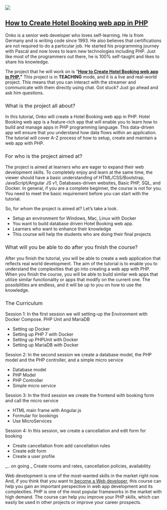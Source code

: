 <span style="font-weight: 400;">![](http://blog.liveedu.tv/wp-content/uploads/2017/03/hotel-booking-app.jpg)</span>

## [How to Create Hotel Booking web app in PHP](https://www.liveedu.tv/onko/lN60A-how-to-create-hotel-booking-web-app-in-php/)

<span style="font-weight: 400;">Onko is a senior web developer who loves self-learning. He is from Germany and is writing code since 1993\. He also believes that certifications are not required to do a particular job. He started his programming journey with Pascal and now loves to learn new technologies including PHP. Just like most of the programmers out there, he is 100% self-taught and likes to share his knowledge.</span>

<span style="font-weight: 400;">The project that he will work on is “</span>**[How to Create Hotel Booking web app in PHP.](https://www.liveedu.tv/onko/lN60A-how-to-create-hotel-booking-web-app-in-php/)”**<span style="font-weight: 400;"> This project is in </span>**TEACHING**<span style="font-weight: 400;"> mode, and it is a live and real-world project. This means that you can interact with the streamer and communicate with them directly using chat. Got stuck? Just go ahead and ask him questions.</span>

### <span style="font-weight: 400;">What is the project all about?</span>

<span style="font-weight: 400;">In this tutorial, Onko will create a Hotel Booking web app in PHP. Hotel Booking web app is a feature-rich app that will enable you to learn how to build and manage apps in PHP programming language. This data-driven app will ensure that you understand how data flows within an application. The tutorial will cover A-Z process of how to setup, create and maintain a web app with PHP.</span>

### <span style="font-weight: 400;">For who is the project aimed at?</span>

<span style="font-weight: 400;">The project is aimed at learners who are eager to expand their web development skills. To completely enjoy and learn at the same time, the viewer should have a basic understanding of HTML/CSS/Bootstrap, JavaScript/Angular JS v1, Databases-driven websites, Basic PHP, SQL, and Docker. In general, if you are a complete beginner, the course is not for you. You need to meet the basic requirement before you can start with the tutorial.</span>

<span style="font-weight: 400;">So, for whom the project is aimed at? Let’s take a look.</span>

*   <span style="font-weight: 400;">Setup an environment for Windows, Mac, Linux with Docker</span>
*   <span style="font-weight: 400;">You want to build database driven Hotel Booking web app.</span>
*   <span style="font-weight: 400;">Learners who want to enhance their knowledge</span>
*   <span style="font-weight: 400;">This course will help the students who are doing their final projects</span>

### <span style="font-weight: 400;">What will you be able to do after you finish the course?</span>

<span style="font-weight: 400;">After you finish the tutorial, you will be able to create a web application that reflects real world development. The aim of the tutorial is to enable you to understand the complexities that go into creating a web app with PHP. When you finish the course, you will be able to build similar web apps that utilize similar functionality or apps that modify on the current one. The possibilities are endless, and it will be up to you on how to use the knowledge.</span>

### <span style="font-weight: 400;">The Curriculum</span>

<span style="font-weight: 400;">Session 1: In the first session we will setting-up the Environment with Docker Compose. PHP Unit and MariaDB</span>

*   <span style="font-weight: 400;">Setting up Docker</span>
*   <span style="font-weight: 400;">Setting up PHP 7 with Docker</span>
*   <span style="font-weight: 400;">Setting up PHPUnit with Docker</span>
*   <span style="font-weight: 400;">Setting up MariaDB with Docker</span>

<span style="font-weight: 400;">Session 2: In the second session we create a database model, the PHP model and the PHP controller, and a simple micro service</span>

*   <span style="font-weight: 400;">Database model</span>
*   <span style="font-weight: 400;">PHP Model</span>
*   <span style="font-weight: 400;">PHP Controller</span>
*   <span style="font-weight: 400;">Simple micro service</span>

<span style="font-weight: 400;">Session 3: In the third session we create the frontend with booking form and call the micro service</span>

*   <span style="font-weight: 400;">HTML main frame with Angular.js</span>
*   <span style="font-weight: 400;">Formular for bookings</span>
*   <span style="font-weight: 400;">Use MicroServices</span>

<span style="font-weight: 400;">Session 4: In this session, we create a cancellation and edit form for booking</span>

*   <span style="font-weight: 400;">Create cancellation from add cancellation rules</span>
*   <span style="font-weight: 400;">Create edit form</span>
*   <span style="font-weight: 400;">Create a user profile</span>

<span style="font-weight: 400;">_.. on going _ Create rooms and rates, cancellation policies, availability</span>

<span style="font-weight: 400;">Web development is one of the most-wanted skills in the market right now. And, if you think that you want to[ become a Web developer](https://www.liveedu.tv/onko/lN60A-how-to-create-hotel-booking-web-app-in-php/), this course can help you gain an important perspective in web app development and its complexities. PHP is one of the most popular frameworks in the market with high demand. The course can help you improve your PHP skills, which can easily be used in other projects or improve your career prospects.</span>
